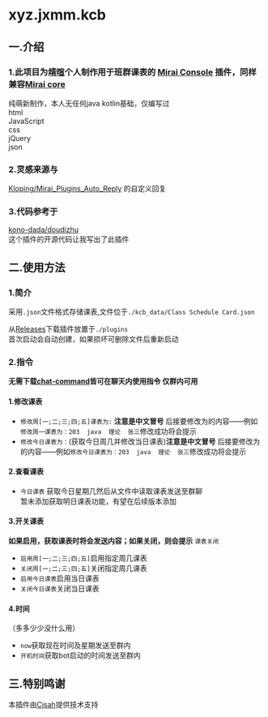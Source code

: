 # xyz.jxmm.kcb

## 一.介绍

### 1.此项目为[靖暄](https://wpa.qq.com/msgrd?uin=1250838250)个人制作用于班群课表的 [Mirai Console](https://github.com/mamoe/mirai-console) 插件，同样兼容[Mirai core](https://github.com/sonder-joker/mirai-compose)

纯萌新制作，本人无任何java  kotlin基础，仅编写过  
html  
JavaScript  
css  
jQuery  
json

[//]: # (### 2.模板使用来自)

[//]: # ()
[//]: # ([Mirai Console]&#40;https://github.com/mamoe/mirai-console&#41; 插件模板, 使用 Kotlin + Gradle.)

[//]: # ()
[//]: # ([如何使用]&#40;https://github.com/project-mirai/how-to-use-plugin-template&#41;)
### 2.灵感来源与
[Kloping/Mirai_Plugins_Auto_Reply](https://github.com/Kloping/Mirai_Plugins_Auto_Reply)
的自定义回复

### 3.代码参考于
[kono-dada/doudizhu](https://github.com/kono-dada/doudizhu)  
这个插件的开源代码让我写出了此插件

## 二.使用方法

### 1.简介


采用`.json`文件格式存储课表,文件位于`./kcb_data/Class Schedule Card.json`

从[Releases](https://github.com/jxmm52547/kcb/releases)下载插件放置于`./plugins`  
首次启动会自动创建，如果损坏可删除文件后重新启动

### 2.指令
**无需下载[chat-command](https://github.com/project-mirai/chat-command)皆可在聊天内使用指令
仅群内可用**

#### 1.修改课表
* `修改周[一;二;三;四;五]课表为:` **注意是中文冒号**  后接要修改为的内容——例如`修改周一课表为：203  java  理论  张三`修改成功将会提示
* `修改今日课表为：`(获取今日周几并修改当日课表)**注意是中文冒号**    后接要修改为的内容——例如`修改今日课表为：203  java  理论  张三`修改成功将会提示
#### 2.查看课表
* `今日课表`  获取今日星期几然后从文件中读取课表发送至群聊  
暂未添加获取明日课表功能，有望在后续版本添加
#### 3.开关课表
**如果启用，获取课表时将会发送内容；如果关闭，则会提示** `课表关闭`
* `启用周[一;二;三;四;五]`启用指定周几课表
* `关闭周[一;二;三;四;五]`关闭指定周几课表
* `启用今日课表`启用当日课表
* `关闭今日课表`关闭当日课表
#### 4.时间   
（多多少少没什么用）
* `now`获取现在时间及星期发送至群内
* `开机时间`获取bot启动的时间发送至群内

## 三.特别鸣谢
本插件由[Cjsah](https://github.com/Cjsah)提供技术支持